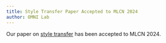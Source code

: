 ```yaml
---
title: Style Transfer Paper Accepted to MLCN 2024
author: OMNI Lab
---
```


Our paper on [style transfer](https://www.medrxiv.org/content/10.1101/2024.08.22.24312425v1) has been accepted to MLCN 2024.
